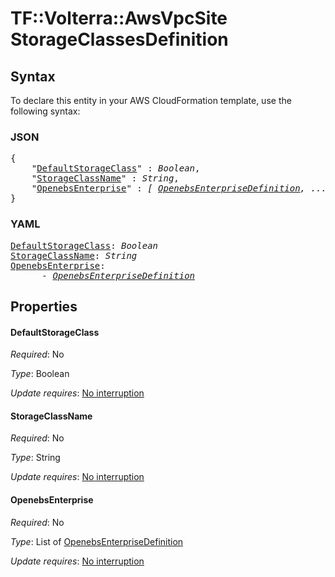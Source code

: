 # TF::Volterra::AwsVpcSite StorageClassesDefinition

## Syntax

To declare this entity in your AWS CloudFormation template, use the following syntax:

### JSON

<pre>
{
    "<a href="#defaultstorageclass" title="DefaultStorageClass">DefaultStorageClass</a>" : <i>Boolean</i>,
    "<a href="#storageclassname" title="StorageClassName">StorageClassName</a>" : <i>String</i>,
    "<a href="#openebsenterprise" title="OpenebsEnterprise">OpenebsEnterprise</a>" : <i>[ <a href="openebsenterprisedefinition.md">OpenebsEnterpriseDefinition</a>, ... ]</i>
}
</pre>

### YAML

<pre>
<a href="#defaultstorageclass" title="DefaultStorageClass">DefaultStorageClass</a>: <i>Boolean</i>
<a href="#storageclassname" title="StorageClassName">StorageClassName</a>: <i>String</i>
<a href="#openebsenterprise" title="OpenebsEnterprise">OpenebsEnterprise</a>: <i>
      - <a href="openebsenterprisedefinition.md">OpenebsEnterpriseDefinition</a></i>
</pre>

## Properties

#### DefaultStorageClass

_Required_: No

_Type_: Boolean

_Update requires_: [No interruption](https://docs.aws.amazon.com/AWSCloudFormation/latest/UserGuide/using-cfn-updating-stacks-update-behaviors.html#update-no-interrupt)

#### StorageClassName

_Required_: No

_Type_: String

_Update requires_: [No interruption](https://docs.aws.amazon.com/AWSCloudFormation/latest/UserGuide/using-cfn-updating-stacks-update-behaviors.html#update-no-interrupt)

#### OpenebsEnterprise

_Required_: No

_Type_: List of <a href="openebsenterprisedefinition.md">OpenebsEnterpriseDefinition</a>

_Update requires_: [No interruption](https://docs.aws.amazon.com/AWSCloudFormation/latest/UserGuide/using-cfn-updating-stacks-update-behaviors.html#update-no-interrupt)

